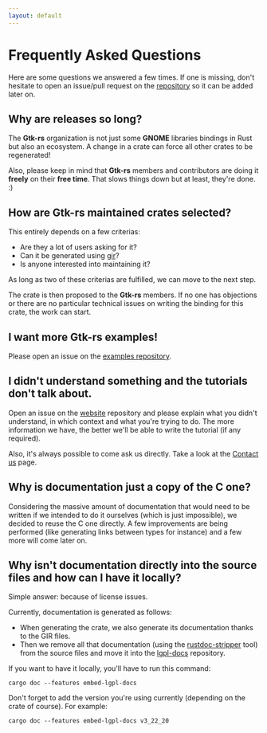 ```yaml
---
layout: default
---
```


# Frequently Asked Questions

Here are some questions we answered a few times. If one is missing, don't hesitate to open an issue/pull request on the [repository](https://github.com/gtk-rs/gtk-rs.github.io) so it can be added later on.

## Why are releases so long?

The **Gtk-rs** organization is not just some **GNOME** libraries bindings in Rust but also an ecosystem. A change in a crate can force all other crates to be regenerated!

Also, please keep in mind that **Gtk-rs** members and contributors are doing it **freely** on their **free time**. That slows things down but at least, they're done. :)

## How are **Gtk-rs** maintained crates selected?

This entirely depends on a few criterias:

 * Are they a lot of users asking for it?
 * Can it be generated using [gir](https://github.com/gtk-rs/gir)?
 * Is anyone interested into maintaining it?

As long as two of these criterias are fulfilled, we can move to the next step.

The crate is then proposed to the **Gtk-rs** members. If no one has objections or there are no particular technical issues on writing the binding for this crate, the work can start.

## I want more **Gtk-rs** examples!

Please open an issue on the [examples repository](https://github.com/gtk-rs/examples/).

## I didn't understand something and the tutorials don't talk about.

Open an issue on the [website](https://github.com/gtk-rs/gtk-rs.github.io) repository and please explain what you didn't understand, in which context and what you're trying to do. The more information we have, the better we'll be able to write the tutorial (if any required).

Also, it's always possible to come ask us directly. Take a look at the [Contact us](/docs-src/contact) page.

## Why is documentation just a copy of the C one?

Considering the massive amount of documentation that would need to be written if we intended to do it ourselves (which is just impossible), we decided to reuse the C one directly. A few improvements are being performed (like generating links between types for instance) and a few more will come later on.

## Why isn't documentation directly into the source files and how can I have it locally?

Simple answer: because of license issues.

Currently, documentation is generated as follows:

 * When generating the crate, we also generate its documentation thanks to the GIR files.
 * Then we remove all that documentation (using the [rustdoc-stripper](https://github.com/GuillaumeGomez/rustdoc-stripper) tool) from the source files and move it into the [lgpl-docs](https://github.com/gtk-rs/lgpl-docs) repository.

If you want to have it locally, you'll have to run this command:

```
cargo doc --features embed-lgpl-docs
```

Don't forget to add the version you're using currently (depending on the crate of course). For example:

```
cargo doc --features embed-lgpl-docs v3_22_20
```
